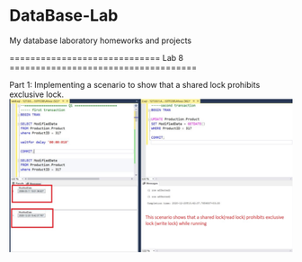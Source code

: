 # DataBase-Lab
My database laboratory homeworks and projects

============================= Lab 8 ====================================

Part 1: Implementing a scenario to show that a shared lock prohibits exclusive lock.
![picture](img/tozihQ1.JPG)
